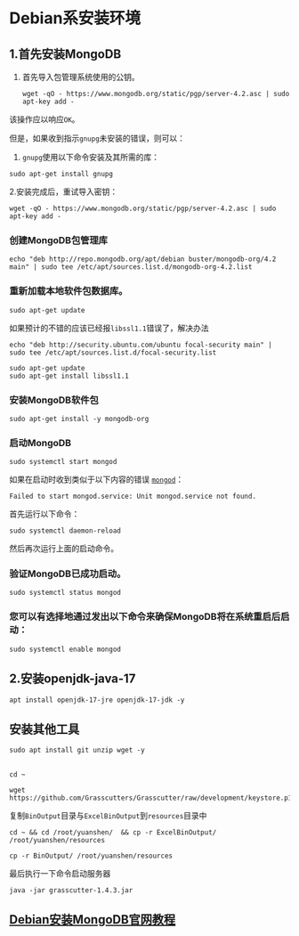 # Debian系安装环境

## 1.首先安装MongoDB

1. 首先导入包管理系统使用的公钥。
   
   ```
   wget -qO - https://www.mongodb.org/static/pgp/server-4.2.asc | sudo apt-key add -
   ```

该操作应以响应`OK`。

但是，如果收到指示`gnupg`未安装的错误，则可以：

1. `gnupg`使用以下命令安装及其所需的库：

```
sudo apt-get install gnupg
```

   2.安装完成后，重试导入密钥：

```
wget -qO - https://www.mongodb.org/static/pgp/server-4.2.asc | sudo apt-key add -
```

### 创建MongoDB包管理库

```
echo "deb http://repo.mongodb.org/apt/debian buster/mongodb-org/4.2 main" | sudo tee /etc/apt/sources.list.d/mongodb-org-4.2.list
```

### 重新加载本地软件包数据库。

```
sudo apt-get update
```

如果预计的不错的应该已经报`libssl1.1`错误了，解决办法

```
echo "deb http://security.ubuntu.com/ubuntu focal-security main" | sudo tee /etc/apt/sources.list.d/focal-security.list

sudo apt-get update
sudo apt-get install libssl1.1
```

### 安装MongoDB软件包

```
sudo apt-get install -y mongodb-org
```

### 启动MongoDB

```
sudo systemctl start mongod
```

如果在启动时收到类似于以下内容的错误 [`mongod`](https://mongodb.net.cn/manual/reference/program/mongod/#bin.mongod "宾蒙哥")：

`Failed to start mongod.service: Unit mongod.service not found.`

首先运行以下命令：

```
sudo systemctl daemon-reload
```

然后再次运行上面的启动命令。

### 验证MongoDB已成功启动。

```
sudo systemctl status mongod
```

### 您可以有选择地通过发出以下命令来确保MongoDB将在系统重启后启动：

```
sudo systemctl enable mongod
```

## 2.安装openjdk-java-17

```
apt install openjdk-17-jre openjdk-17-jdk -y
```

## 安装其他工具

```
sudo apt install git unzip wget -y
```

## 

```
cd ~
```



```
wget https://github.com/Grasscutters/Grasscutter/raw/development/keystore.p12
```

复制`BinOutput`目录与`ExcelBinOutput`到`resources`目录中

```
cd ~ && cd /root/yuanshen/  && cp -r ExcelBinOutput/ /root/yuanshen/resources

cp -r BinOutput/ /root/yuanshen/resources
```

最后执行一下命令启动服务器

```
java -jar grasscutter-1.4.3.jar
```

## [Debian安装MongoDB官网教程](https://www.mongodb.com/docs/manual/tutorial/install-mongodb-on-debian)
